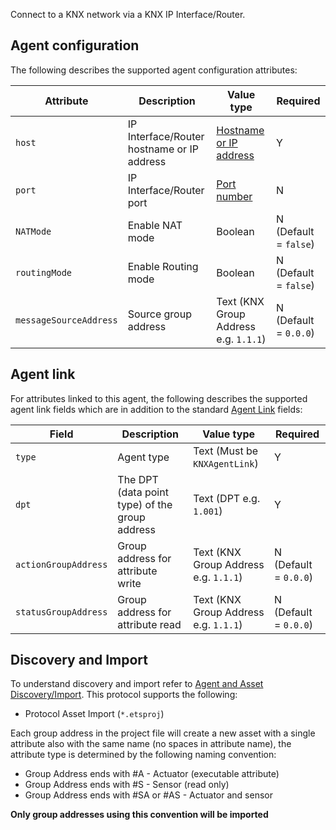 Connect to a KNX network via a KNX IP Interface/Router.


## Agent configuration
The following describes the supported agent configuration attributes:

| Attribute | Description | Value type | Required |
| ------------- | ------------- | ------------- | ------------- |
| `host` | IP Interface/Router hostname or IP address | [Hostname or IP address](https://github.com/openremote/openremote/blob/master/model/src/main/java/org/openremote/model/value/ValueType.java#L153) | Y |
| `port` | IP Interface/Router port | [Port number](https://github.com/openremote/openremote/blob/master/model/src/main/java/org/openremote/model/value/ValueType.java#L148) | N |
| `NATMode` | Enable NAT mode | Boolean | N (Default = `false`) |
| `routingMode` | Enable Routing mode | Boolean | N (Default = `false`) |
| `messageSourceAddress` | Source group address | Text (KNX Group Address e.g. `1.1.1`) | N (Default = `0.0.0`) |

## Agent link
For attributes linked to this agent, the following describes the supported agent link fields which are in addition to the standard [Agent Link](./User-Guide:-Agent-Overview#agent-links) fields:

| Field | Description | Value type | Required |
| ------------- | ------------- | ------------- | ------------- |
| `type` | Agent type | Text (Must be `KNXAgentLink`) | Y |
| `dpt` | The DPT (data point type) of the group address | Text (DPT e.g. `1.001`) | Y |
| `actionGroupAddress` | Group address for attribute write | Text (KNX Group Address e.g. `1.1.1`) | N (Default = `0.0.0`) |
| `statusGroupAddress` | Group address for attribute read | Text (KNX Group Address e.g. `1.1.1`) | N (Default = `0.0.0`) |


## Discovery and Import
To understand discovery and import refer to [Agent and Asset Discovery/Import](https://github.com/openremote/openremote/wiki/User-Guide:-Agent-Overview#agent-and-asset-discoveryimport). This protocol supports the following:

* Protocol Asset Import (`*.etsproj`)

Each group address in the project file will create a new asset with a single attribute also with the same name (no spaces in attribute name), the attribute type is determined by the following naming convention:

* Group Address ends with #A - Actuator (executable attribute)
* Group Address ends with #S - Sensor (read only)
* Group Address ends with #SA or #AS - Actuator and sensor

**Only group addresses using this convention will be imported**
